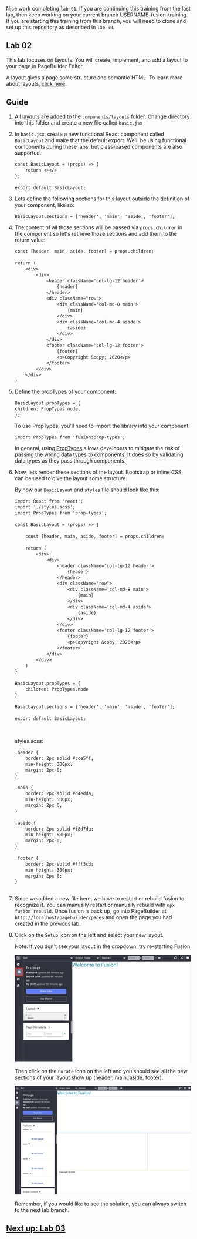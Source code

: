 Nice work completing `lab-01`. If you are continuing this training from the last lab, then keep working on your current branch USERNAME-fusion-training. If you are starting this training from this branch, you will need to clone and set up this repository as described in `lab-00`.

## Lab 02
This lab focuses on layouts. You will create, implement, and add a layout to your page in PageBuilder Editor.

A layout gives a page some structure and semantic HTML. To learn more about layouts, [click here](https://redirector.arcpublishing.com/alc/arc-products/pagebuilder/fusion/documentation/recipes/creating-layout-component.md?version=2.6).

## Guide
1. All layouts are added to the `components/layouts` folder. Change directory into this folder and create a new file called `basic.jsx`

2. In `basic.jsx`, create a new functional React component called `BasicLayout` and make that the default export. We'll be using functional components during these labs, but class-based components are also supported.
    ```
    const BasicLayout = (props) => {
        return <></>
    };

    export default BasicLayout;
    ```

3. Lets define the following sections for this layout outside the definition of your component, like so:
    ```
    BasicLayout.sections = ['header', 'main', 'aside', 'footer'];
    ```

4. The content of all those sections will be passed via `props.children` in the component so let's retrieve those sections and add them to the return value:
    ```
    const [header, main, aside, footer] = props.children;

    return (
        <div>
            <div>
                <header className='col-lg-12 header'>
                    {header}
                </header>
                <div className="row">
                    <div className='col-md-8 main'>
                        {main}
                    </div>
                    <div className='col-md-4 aside'>
                        {aside}
                    </div>
                </div>
                <footer className='col-lg-12 footer'>
                    {footer}
                    <p>Copyright &copy; 2020</p>
                </footer>
            </div>
        </div>
    )
    ```

5. Define the propTypes of your component:
    ```
    BasicLayout.propTypes = {
    children: PropTypes.node,
    };
    ```
    To use PropTypes, you'll need to import the library into your component
    ```
    import PropTypes from 'fusion:prop-types';
    ```
    In general, using [PropTypes](https://github.com/facebook/prop-types) allows developers to mitigate the risk of passing the wrong data types to components. It does so by validating data types as they pass through components. 

6. Now, lets render these sections of the layout. Bootstrap or inline CSS can be used to give the layout some structure. 

    By now our `BasicLayout` and `styles` file should look like this:  

    ```
    import React from 'react';
    import './styles.scss';
    import PropTypes from 'prop-types';

    const BasicLayout = (props) => {

        const [header, main, aside, footer] = props.children;

        return (
            <div>
                <div>
                    <header className='col-lg-12 header'>
                        {header}
                    </header>
                    <div className="row">
                        <div className='col-md-8 main'>
                            {main}
                        </div>
                        <div className='col-md-4 aside'>
                            {aside}
                        </div>
                    </div>
                    <footer className='col-lg-12 footer'>
                        {footer}
                        <p>Copyright &copy; 2020</p>
                    </footer>
                </div>
            </div>
        )
    }

    BasicLayout.propTypes = {
        children: PropTypes.node
    }

    BasicLayout.sections = ['header', 'main', 'aside', 'footer'];

    export default BasicLayout; 
    ```
    <br/>

    styles.scss:

    ```
    .header {
        border: 2px solid #cce5ff;
        min-height: 300px;
        margin: 2px 0;
    }

    .main {
        border: 2px solid #d4edda;
        min-height: 500px;
        margin: 2px 0;
    }

    .aside {
        border: 2px solid #f8d7da;
        min-height: 500px;
        margin: 2px 0;
    }

    .footer {
        border: 2px solid #fff3cd;
        min-height: 300px;
        margin: 2px 0;
    }


7. Since we added a new file here, we have to restart or rebuild fusion to recognize it. You can manually restart or manually rebuild with `npx fusion rebuild`. Once fusion is back up, go into PageBuilder at `http://localhost/pagebuilder/pages` and open the page you had created in the previous lab.

8. Click on the `Setup` icon on the left and select your new layout. 
    
    Note: If you don't see your layout in the dropdown, try re-starting Fusion

    <img width="500" alt="Screen Shot 2021-04-04 at 2 04 10 PM" src="./assets/layout1.png">

    Then click on the `Curate` icon on the left and you should see all the new sections of your layout show up (header, main, aside, footer).

    <img width="500" alt="Screen Shot 2021-04-04 at 2 04 10 PM" src="./assets/layout2.png">

    Remember, if you would like to see the solution, you can always switch to the next lab branch.

## [Next up: Lab 03](https://github.com/wapopartners/Fusion-Training-User-Stories/tree/lab-03)
